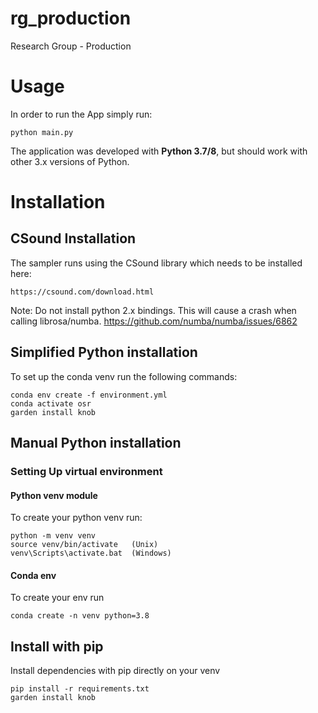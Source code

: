 # rg_production
Research Group - Production

# Usage
In order to run the App simply run:

    python main.py

The application was developed with **Python 3.7/8**, but should work with other 3.x versions of Python.

# Installation

## CSound Installation

The sampler runs using the CSound library which needs to be installed here:

    https://csound.com/download.html
    
Note: Do not install python 2.x bindings. This will cause a crash when calling librosa/numba. https://github.com/numba/numba/issues/6862


## Simplified Python installation

To set up the conda venv run the following commands:

    conda env create -f environment.yml
    conda activate osr
    garden install knob


## Manual Python installation
### Setting Up virtual environment

#### Python venv module
To create your python venv run:

    python -m venv venv
    source venv/bin/activate   (Unix)
    venv\Scripts\activate.bat  (Windows)

#### Conda env
To create your env run
   
    conda create -n venv python=3.8

## Install with pip
Install dependencies with pip directly on your venv

    pip install -r requirements.txt
    garden install knob


